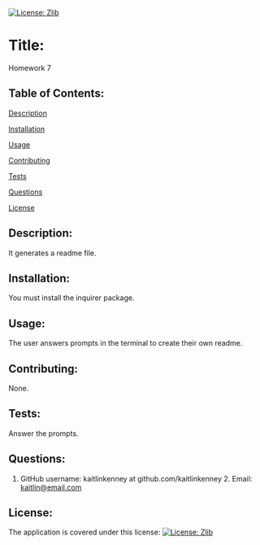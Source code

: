 [![License: Zlib](https://img.shields.io/badge/License-Zlib-lightgrey.svg)](https://opensource.org/licenses/Zlib)
# Title:
  Homework 7
## Table of Contents:
 
[Description](#description)
 
[Installation](#installation)
 
[Usage](#usage)
 
[Contributing](#contributing)

[Tests](#tests)
 
[Questions](#questions)
 
[License](#license)
 
## Description:
 It generates a readme file.
## Installation:
 You must install the inquirer package.
## Usage:
 The user answers prompts in the terminal to create their own readme.
## Contributing:
 None.
## Tests:
 Answer the prompts.
## Questions:
 1. GitHub username: kaitlinkenney at github.com/kaitlinkenney 
 	 2. Email: kaitlin@email.com
## License:
 The application is covered under this license: [![License: Zlib](https://img.shields.io/badge/License-Zlib-lightgrey.svg)](https://opensource.org/licenses/Zlib)
